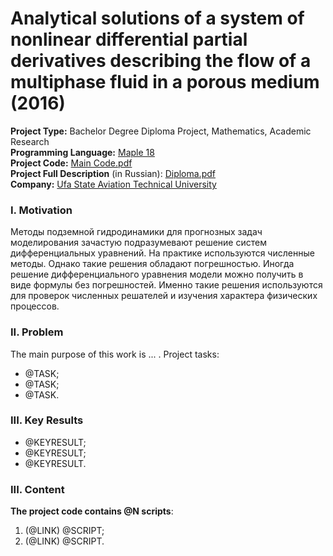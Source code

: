 # Analytical solutions of a system of nonlinear differential partial derivatives describing the flow of a multiphase fluid in a porous medium (2016)
**Project Type:** Bachelor Degree Diploma Project, Mathematics, Academic Research  
**Programming Language:** [Maple 18](https://en.wikipedia.org/wiki/Maple_(software))  
**Project Сode:** [Main Code.pdf](https://github.com/ResearchMachine/bachelor-diploma-project-exact-solution-3phase-buckley-leverett-flow/blob/main/MainCode.pdf)   
**Project Full Description** (in Russian): [Diploma.pdf](https://github.com/ResearchMachine/bachelor-diploma-project-exact-solution-3phase-buckley-leverett-flow/blob/main/DiplomaText.pdf)  
**Company:** [Ufa State Aviation Technical University](https://en.wikipedia.org/wiki/Ufa_State_Aviation_Technical_University)  




### I. Motivation
Методы подземной гидродинамики для прогнозных задач моделирования зачастую подразумевают решение систем дифференциальных уравнений. На практике используются численные методы. Однако такие решения обладают погрешностью. 
Иногда решение дифференциального уравнения модели можно получить в виде формулы без погрешностей. Именно такие решения используются для проверок численных решателей и изучения характера физических процессов.

### II. Problem
The main purpose of this work is ... .
Project tasks:
* @TASK;  
* @TASK;  
* @TASK.

### III. Key Results 
* @KEYRESULT;  
* @KEYRESULT;  
* @KEYRESULT.

### III. Content


**The project code contains @N scripts**:
1. (@LINK) @SCRIPT;  
2. (@LINK) @SCRIPT.
